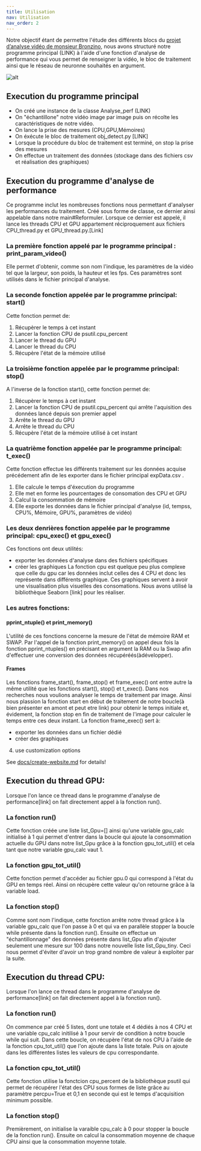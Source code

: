 ```yaml
---
title: Utilisation
nav: Utilisation
nav_order: 2
---
```


Notre objectif étant de permettre l'étude des différents blocs du [projet d’analyse vidéo de monsieur Bronzino](https://github.com/USMB-NS/VideoAnalyticsRD), nous avons structuré notre programme principal (LINK) à l'aide d'une fonction d'analyse de performance qui vous permet de renseigner la vidéo, le bloc de traitement ainsi que le réseau de neuronne souhaités en argument.

![alt](Alrgorigramme1.png)

## Execution du programme principal
* On créé une instance de la classe Analyse_perf (LINK)  
* On "échantillone" notre vidéo image par image puis on récolte les caractéristiques de notre vidéo.
* On lance la prise des mesures (CPU,GPU,Mémoires) 
* On éxécute le bloc de traitement obj_detect.py [LINK]
* Lorsque la procédure du bloc de traitement est terminé, on stop la prise des mesures 
* On effectue un traitement des données (stockage dans des fichiers csv et réalisation des graphiques)

## Execution du programme d'analyse de performance
Ce programme inclut les nombreuses fonctions nous permettant d'analyser les performances du traitement. Créé sous forme de classe, ce dernier ainsi appelable dans notre main#Reformuler.
Lorsque ce dernier est appelé, il lance les threads CPU et GPU appartement réciproquement aux fichiers CPU_thread.py et GPU_thread.py.[Link] 

### La première fonction appelé par le programme principal : print_param_video()
Elle permet d'obtenir, comme son nom l'indique, les paramètres de la vidéo tel que la largeur, son poids, la hauteur et les fps. Ces paramètres sont utilisés dans le fichier principal d'analyse.

### La seconde fonction appelée par le programme principal: start()
Cette fonction permet de:
1. Récupèrer le temps à cet instant
2. Lancer la fonction CPU de psutil.cpu_percent
3. Lancer le thread du GPU
4. Lancer le thread du CPU
5. Récupère l'état de la mémoire utilisé

### La troisième fonction appelée par le programme principal: stop()
A l'inverse de la fonction start(), cette fonction permet de:
1. Récupèrer le temps à cet instant
2. Lancer la fonction CPU de psutil.cpu_percent qui arrête l'aquisition des données lancé depuis son premier appel
3. Arrête le thread du GPU
4. Arrête le thread du CPU
5. Récupère l'état de la mémoire utilisé à cet instant 

### La quatrième fonction appelée par le programme principal: t_exec()
Cette fonction effectue les différents traitement sur les données acquise précédement afin de les exporter dans le fichier principal expData.csv . 
1. Elle calcule le temps d'éxecution du programme
2. Elle met en forme les pourcentages de consomation des CPU et GPU
3. Calcul la consommation de mémoire
4. Elle exporte les données dans le fichier principal d'analyse (id, tempss, CPU%, Mémoire, GPU%, paramètres de vidéo)

### Les deux denrières fonction appelée par le programme principal: cpu_exec() et gpu_exec()
Ces fonctions ont deux utilités: 
* exporter les données d'analyse dans des fichiers spécifiques
* créer les graphiques 
La fonction cpu est quelque peu plus complexe que celle du gpu car les données inclut celles des 4 CPU et donc les représente dans différents graphique.
Ces graphiques servent à avoir une visualisation plus visuelles des consomations. Nous avons utilisé la bibliothèque Seaborn [link] pour les réaliser.

### Les autres fonctions:
#### pprint_ntuple() et print_memory()
L'utilité de ces fonctions concerne la mesure de l'état de mémoire RAM et SWAP. Par l'appel de la fonction print_memory() on appel deux fois la fonction pprint_ntuples() en précisant en argument la RAM ou la Swap afin d'effectuer une conversion des données récupéréés(àdévelopper).

#### Frames
Les fonctions frame_start(), frame_stop() et frame_exec() ont entre autre la même utilité que les fonctions start(), stop() et t_exec(). Dans nos recherches nous voulions analyser le temps de traitement par image. Ainsi nous plassion la fonction start en début de traitement de notre boucle(à bien présenter en amont et peut etre link) pour obtenir le temps initiale et, évidement, la fonction stop en fin de traitement de l'image pour calculer le temps entre ces deux instant. La fonction frame_exec() sert à:
* exporter les données dans un fichier dédié
* créer des graphiques


4. use customization options

See [docs/create-website.md](https://github.com/thecdil/bootstrap-template/blob/main/docs/create-website.md) for details!

## Execution du thread GPU:
Lorsque l'on lance ce thread dans le programme d'analyse de performance[link] on fait directement appel à la fonction run().
### La fonction run()
Cette fonction créée une liste list_Gpu=[] ainsi qu'une variable gpu_calc initialisé à 1 qui permet d'entrer dans la boucle qui ajoute la consommation actuelle du GPU dans notre list_Gpu grâce à la fonction gpu_tot_util() et cela tant que notre variable gpu_calc vaut 1.

### La fonction gpu_tot_util()
Cette fonction permet d'accéder au fichier gpu.0 qui correspond à l'état du GPU en temps réel. Ainsi on récupère cette valeur qu'on retourne grâce à la variable load.

### La fonction stop()
Comme sont nom l'indique, cette fonction arrête notre thread grâce à la variable gpu_calc que l'on passe à 0 et qui va en parallèle stopper la boucle while présente dans la fonction run(). Ensuite on effectue un "échantillonnage" des données présente dans list_Gpu afin d'ajouter seulement une mesure sur 100 dans notre nouvelle liste list_Gpu_tiny. Ceci nous permet d'éviter d'avoir un trop grand nombre de valeur à exploiter par la suite.


## Execution du thread CPU:
Lorsque l'on lance ce thread dans le programme d'analyse de performance[link] on fait directement appel à la fonction run().
### La fonction run()
On commence par créé 5 listes, dont une totale et 4 dédiés à nos 4 CPU et une variable cpu_calc initilisé à 1 pour servir de condition à notre boucle while qui suit. Dans cette boucle, on récupère l'état de nos CPU à l'aide de la fonction cpu_tot_util() que l'on ajoute dans la liste totale. Puis on ajoute dans les différentes listes les valeurs de cpu correspondante.

### La fonction cpu_tot_util()
Cette fonction utilise la fonctcion cpu_percent de la bibliothèque psutil qui permet de récupérer l'état des CPU sous formes de liste grâce au paramètre percpu=True et 0,1 en seconde qui est le temps d'acquisition minimum possible.

### La fonction stop()
Premièrement, on initialise la varaible cpu_calc à 0 pour stopper la boucle de la fonction run(). Ensuite on calcul la consommation moyenne de chaque CPU ainsi que la consommation moyenne totale.